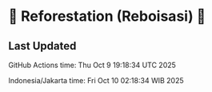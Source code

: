 
# 🌳 Reforestation (Reboisasi) 🌲

## Last Updated

GitHub Actions time: Thu Oct  9 19:18:34 UTC 2025

Indonesia/Jakarta time: Fri Oct 10 02:18:34 WIB 2025
